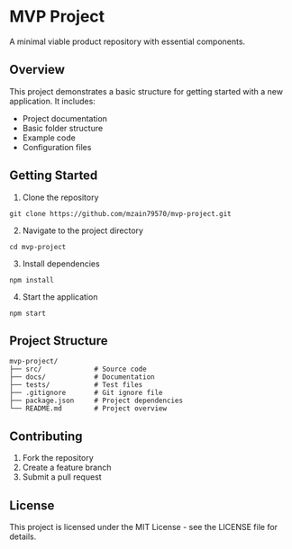 # MVP Project

A minimal viable product repository with essential components.

## Overview

This project demonstrates a basic structure for getting started with a new application. It includes:

- Project documentation
- Basic folder structure
- Example code
- Configuration files

## Getting Started

1. Clone the repository
```
git clone https://github.com/mzain79570/mvp-project.git
```

2. Navigate to the project directory
```
cd mvp-project
```

3. Install dependencies
```
npm install
```

4. Start the application
```
npm start
```

## Project Structure

```
mvp-project/
├── src/             # Source code
├── docs/            # Documentation
├── tests/           # Test files
├── .gitignore       # Git ignore file
├── package.json     # Project dependencies
└── README.md        # Project overview
```

## Contributing

1. Fork the repository
2. Create a feature branch
3. Submit a pull request

## License

This project is licensed under the MIT License - see the LICENSE file for details.
